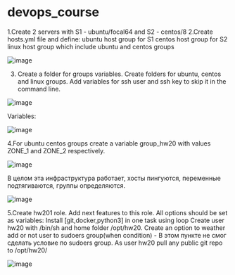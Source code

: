 # devops_course

1.Create 2 servers with S1 - ubuntu/focal64 and  S2 - centos/8
2.Create hosts.yml file and define:
  ubuntu host group for S1
  centos host group for S2
  linux host group which include ubuntu and centos groups
  
  ![image](https://user-images.githubusercontent.com/18323106/114423723-20212000-9bc0-11eb-9a68-7a33af76dde2.png)
  
3. Create a folder for groups variables. Create folders for ubuntu, centos and linux groups. Add variables for ssh user and ssh key to skip it in the command line.

  ![image](https://user-images.githubusercontent.com/18323106/114423823-39c26780-9bc0-11eb-8c59-4052bcfd9559.png)

  Variables:
  
  ![image](https://user-images.githubusercontent.com/18323106/114423896-4ba40a80-9bc0-11eb-9c4b-f4793e4fb14b.png)

4.For ubuntu centos groups create a variable group_hw20 with values ZONE_1 and ZONE_2 respectively.

  ![image](https://user-images.githubusercontent.com/18323106/114424018-68404280-9bc0-11eb-8570-c7e238b4a6c0.png)

В целом эта инфраструктура работает, хосты пингуются, переменные подтягиваются, группы определяются.

![image](https://user-images.githubusercontent.com/18323106/114424388-ba816380-9bc0-11eb-8771-7d7a503cb7fa.png)


5.Create hw201 role. Add next features to this role. All options should be set as variables:
  Install [git,docker,python3] in one task using loop
  Create user hw20 with /bin/sh and home folder /opt/hw20.
  Create an option to weather add or not user to sudoers group(when condition)
    - В этом пункте не смог сделать условие по sudoers group.
  As user hw20 pull any public git repo to /opt/hw20/
  
  ![image](https://user-images.githubusercontent.com/18323106/114425191-835f8200-9bc1-11eb-80e3-cd8274db9469.png)


